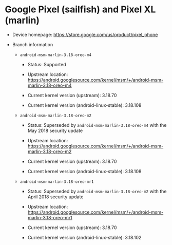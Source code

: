 # Google Pixel (sailfish) and Pixel XL (marlin)

* Device homepage: https://store.google.com/us/product/pixel_phone

* Branch information

  * `android-msm-marlin-3.18-oreo-m4`

    * Status: Supported

    * Upstream location: https://android.googlesource.com/kernel/msm/+/android-msm-marlin-3.18-oreo-m4

    * Current kernel version (upstream): 3.18.70

    * Current kernel version (android-linux-stable): 3.18.108

  * `android-msm-marlin-3.18-oreo-m2`

    * Status: Superseded by `android-msm-marlin-3.18-oreo-m4` with the May 2018 security update

    * Upstream location: https://android.googlesource.com/kernel/msm/+/android-msm-marlin-3.18-oreo-m2

    * Current kernel version (upstream): 3.18.70

    * Current kernel version (android-linux-stable): 3.18.108

  * `android-msm-marlin-3.18-oreo-mr1`

    * Status: Superseded by `android-msm-marlin-3.18-oreo-m2` with the April 2018 security update

    * Upstream location: https://android.googlesource.com/kernel/msm/+/android-msm-marlin-3.18-oreo-mr1

    * Current kernel version (upstream): 3.18.70

    * Current kernel version (android-linux-stable): 3.18.102
